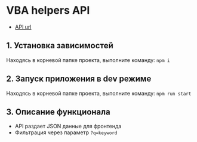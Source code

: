 # VBA helpers API

- [API url](https://vba-helpers-api.herokuapp.com/api/helpers)

## 1. Установка зависимостей
Находясь в корневой папке проекта, выполните команду:
`npm i`

## 2. Запуск приложения в dev режиме
Находясь в корневой папке проекта, выполните команду:
`npm run start`

## 3. Описание функционала
- API раздает JSON данные для фронтенда
- Фильтрация через параметр `?q=keyword`
